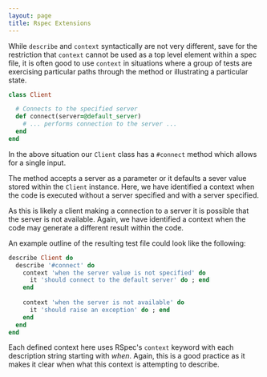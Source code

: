 ```yaml
---
layout: page
title: Rspec Extensions
---
```


While `describe` and `context` syntactically are not very different, save for the restriction that `context` cannot be used as a top level element within a spec file, it is often good to use `context` in situations where a group of tests are exercising particular paths through the method or illustrating a particular state.

```ruby
class Client

  # Connects to the specified server 
  def connect(server=@default_server)
    # ... performs connection to the server ...
  end
end
```

In the above situation our `Client` class has a `#connect` method which allows for a single input. 

The method accepts a server as a parameter or it defaults a sever value stored within the `Client` instance. Here, we have identified a context when the code is executed without a server specified and with a server specified.

As this is likely a client making a connection to a server it is possible that the server is not available. Again, we have identified a context when the code may generate a different result within the code.

An example outline of the resulting test file could look like the following:

```ruby
describe Client do
  describe '#connect' do
    context 'when the server value is not specified' do
      it 'should connect to the default server' do ; end
    end
    
    context 'when the server is not available' do
      it 'should raise an exception' do ; end
    end
  end
end
```

Each defined context here uses RSpec's `context` keyword with each description string starting with *when*. Again, this is a good practice as it makes it clear when what this context is attempting to describe.
